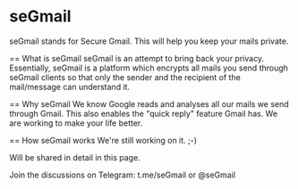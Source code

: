 # seGmail
seGmail stands for Secure Gmail. This will help you keep your mails private.

== What is seGmail
    seGmail is an attempt to bring back your privacy. Essentially, seGmail is a platform which encrypts all mails you send through seGmail clients so that only the sender and the recipient of the mail/message can understand it.
    
== Why seGmail
    We know Google reads and analyses all our mails we send through Gmail. This also enables the "quick reply" feature Gmail has. We are working to make your life better.

== How seGmail works
    We're still working on it. ;-)

Will be shared in detail in this page.

Join the discussions on Telegram: t.me/seGmail or @seGmail